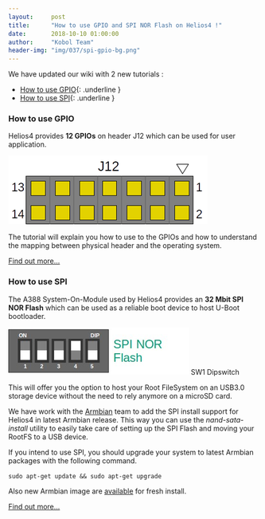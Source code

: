 ```yaml
---
layout:     post
title:      "How to use GPIO and SPI NOR Flash on Helios4 !"
date:       2018-10-10 01:00:00
author:     "Kobol Team"
header-img: "img/037/spi-gpio-bg.png"
---
```


We have updated our wiki with 2 new tutorials :

- [How to use GPIO](https://wiki.kobol.io/gpio/){: .underline }
- [How to use SPI](https://wiki.kobol.io/spi/){: .underline }


### How to use GPIO

Helios4 provides **12 GPIOs** on header J12 which can be used for user application.

![J12 Header](/img/037/gpio_pinout_j12.png)

The tutorial will explain you how to use to the GPIOs and how to understand the mapping between physical header and the operating system.

[Find out more...](https://wiki.kobol.io/gpio/)

### How to use SPI

The A388 System-On-Module used by Helios4 provides an **32 Mbit SPI NOR Flash** which can be used as a reliable boot device to host U-Boot bootloader.

![Boot Mode](/img/037/dipswitch_boot_spinor.png) SW1 Dipswitch

This will offer you the option to host your Root FileSystem on an USB3.0 storage device without the need to rely anymore on a microSD card.

We have work with the [Armbian](https://www.armbian.com/) team to add the SPI install support for Helios4 in latest Armbian release. This way you can use the *nand-sata-install* utility to easily take care of setting up the SPI Flash and moving your RootFS to a USB device.

If you intend to use SPI, you should upgrade your system to latest Armbian packages with the following command.

    sudo apt-get update && sudo apt-get upgrade

Also new Armbian image are [available](https://wiki.kobol.io/download/) for fresh install.

[Find out more...](https://wiki.kobol.io/spi/)
